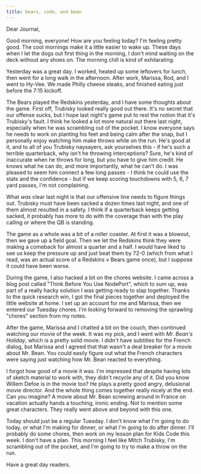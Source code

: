 ```yaml
---
title: bears, code, and bean
---
```


Dear Journal,

Good morning, everyone! How are you feeling today? I'm feeling pretty
good. The cool mornings make it a little easier to wake up. These days
when I let the dogs out first thing in the morning, I don't mind waiting
on the deck without any shoes on. The morning chill is kind of
exhilarating.

Yesterday was a great day. I worked, heated up some leftovers for lunch,
then went for a long walk in the afternoon. After work, Marissa, Rod,
and I went to Hy-Vee. We made Philly cheese steaks, and finished eating
just before the 7:15 kickoff.

The Bears played the Redskins yesterday, and I have some thoughts about
the game. First off, Trubisky looked really good out there. It's no
secret that our offense sucks, but I hope last night's game put to rest
the notion that it's Trubisky's fault. I think he looked a lot more
natural out there last night, especially when he was scrambling out of
the pocket. I know everyone says he needs to work on planting his feet
and being calm after the snap, but I personally enjoy watching him make
throws while on the run. He's good at it, and to all of you Trubisky
naysayers, ask yourselves this - if he's such a terrible quarterback,
why isn't he throwing interceptions? Sure, he's kind of inaccurate when
he throws for long, but you have to give him credit. He knows what he
can do, and more importantly, what he can't do. I was pleased to seem
him connect a few long passes - I think he could use the stats and the
confidence - but if we keep scoring touchdowns with 5, 6, 7 yard passes,
I'm not complaining.

What *was* clear last night is that our offensive line needs to figure
things out. Trubisky must have been sacked a dozen times last night, and
one of them almost resulted in a safety. I think if a quarterback keeps
getting sacked, it probably has more to do with the coverage than with
the play calling or where the QB is standing.

The game as a whole was a bit of a roller coaster. At first it was a
blowout, then we gave up a field goal. Then we let the Redskins think
they were making a comeback for almost a quarter and a half. I would
have liked to see us keep the pressure up and just beat them by 72-0
(which from what I read, was an actual score of a Redskins v Bears game
once), but I suppose it could have been worse.

During the game, I also hacked a bit on the chores website. I came
across a blog post called "Think Before You Use NodePort", which to sum
up, was part of a really hacky solution I was getting ready to slap
together. Thanks to the quick research win, I got the final pieces
together and deployed the little website at home. I set up an account
for me and Marissa, then we entered our Tuesday chores. I'm looking
forward to removing the sprawling "chores" section from my notes.

After the game, Marissa and I chatted a bit on the couch, then continued
watching our movie of the week. It was my pick, and I went with *Mr.
Bean's Holiday*, which is a pretty solid movie. I didn't have subtitles
for the French dialog, but Marissa and I agreed that that wasn't a deal
breaker for a movie about Mr. Bean. You could easily figure out what the
French characters were saying just watching how Mr. Bean reacted to
everything.

I forgot how good of a movie it was. I'm impressed that despite having
lots of sketch material to work with, they didn't recycle any of it. Did
you know Willem Defoe is in the movie too? He plays a pretty good angry,
delusional movie director. And the whole thing comes together really
nicely at the end. Can you imagine? A movie about Mr. Bean screwing
around in France on vacation actually hands a touching, ironic ending.
Not to mention some great characters. They really went above and beyond
with this one.

Today should just be a regular Tuesday. I don't know what I'm going to
do today, or what I'm making for dinner, or what I'm going to do after
dinner. I'll probably do some chores, then work on my lesson plan for
Kids Code this week. I don't have a plan. This morning I feel like Mitch
Trubisky, I'm scrambling out of the pocket, and I'm going to try to make
a throw on the run.

Have a great day readers.

